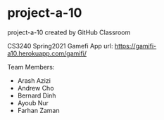 # project-a-10
project-a-10 created by GitHub Classroom

CS3240 Spring2021 Gamefi App
url: https://gamifi-a10.herokuapp.com/gamifi/

Team Members:
- Arash Azizi
- Andrew Cho
- Bernard Dinh
- Ayoub Nur
- Farhan Zaman






